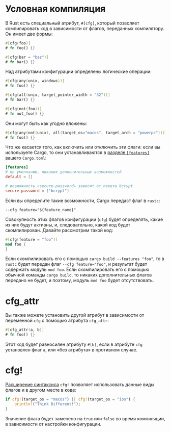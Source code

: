 # Условная компиляция

В Rust есть специальный атрибут, `#[cfg]`, который позволяет компилировать код в
зависимости от флагов, переданных компилятору. Он имеет две формы:

```rust
#[cfg(foo)]
# fn foo() {}

#[cfg(bar = "baz")]
# fn bar() {}
```

Над атрибутами конфигурации определены логические операции:

```rust
#[cfg(any(unix, windows))]
# fn foo() {}

#[cfg(all(unix, target_pointer_width = "32"))]
# fn bar() {}

#[cfg(not(foo))]
# fn not_foo() {}
```

Они могут быть как угодно вложены:

```rust
#[cfg(any(not(unix), all(target_os="macos", target_arch = "powerpc")))]
# fn foo() {}
```

Что же касается того, как включить или отключить эти флаги: если вы используете
Cargo, то они устанавливаются в [разделе `[features]`][features] вашего
`Cargo.toml`:

[features]: http://doc.crates.io/manifest.html#the-[features]-section

```toml
[features]
# по умолчанию, никаких дополнительных возможностей
default = []

# возможность «secure-password» зависит от пакета bcrypt
secure-password = ["bcrypt"]
```

Если вы определите такие возможности, Cargo передаст флаг в `rustc`:

```text
--cfg feature="${feature_name}"
```

Совокупность этих флагов конфигурации (`cfg`) будет определять, какие из них
будут активны, и, следовательно, какой код будет скомпилирован. Давайте
рассмотрим такой код:

```rust
#[cfg(feature = "foo")]
mod foo {
}
```

Если скомпилировать его с помощью `cargo build --features "foo"`, то в `rustc`
будет передан флаг `--cfg feature="foo"`, и результат будет содержать
модуль `mod foo`. Если скомпилировать его с помощью обычной команды `cargo
build`, то никаких дополнительных флагов передано не будет, и поэтому, модуль
`mod foo` будет отсутствовать.

# cfg_attr

Вы также можете установить другой атрибут в зависимости от переменной `cfg` с
помощью атрибута `cfg_attr`:

```rust
#[cfg_attr(a, b)]
# fn foo() {}
```

Этот код будет равносилен атрибуту `#[b]`, если в атрибуте `cfg` установлен флаг
`a`, или «без атрибута» в противном случае.

# cfg!

[Расширение синтаксиса][compilerplugins] `cfg!` позволяет использовать данные
виды флагов и в другом месте в коде:

```rust
if cfg!(target_os = "macos") || cfg!(target_os = "ios") {
    println!("Think Different!");
}
```

[compilerplugins]: compiler-plugins.html

Значение флага будет заменено на `true` или `false` во время компиляции, в
зависимости от настройки конфигурации.
